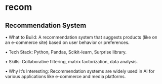 # recom
## Recommendation System

•	What to Build: A recommendation system that suggests products (like on an e-commerce site) based on user behavior or preferences.

•	Tech Stack: Python, Pandas, Scikit-learn, Surprise library.

•	Skills: Collaborative filtering, matrix factorization, data analysis.

•	Why It’s Interesting: Recommendation systems are widely used in AI for various applications like e-commerce and media platforms.